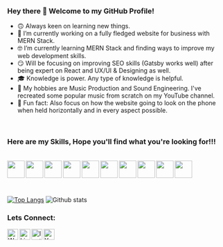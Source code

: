 ### Hey there 👋 Welcome to my GitHub Profile!

- 🙃 Always keen on learning new things.
- 😤 I’m currently working on a fully fledged website for business with MERN Stack.
- 🤓 I’m currently learning MERN Stack and finding ways to improve my web development skills.
- 😏 Will be focusing on improving SEO skills (Gatsby works well) after being expert on React and UX/UI & Designing as well.
- 🎓 Knowledge is power. Any type of knowledge is helpful.
- 🎵 My hobbies are Music Production and Sound Engineering. I've recreated some popular music from scratch on my YouTube channel.
- 🌚 Fun fact: Also focus on how the website going to look on the phone when held horizontally and in every aspect possible.

<br />

### Here are my Skills, Hope you'll find what you're looking for!!!
<br />
<div>
<img src="https://cdn.iconscout.com/icon/free/png-512/react-1-282599.png" width="40px" align="left" />
<img src="https://icon-library.com/images/node-js-icon/node-js-icon-8.jpg" width="40px" align="left"" />
<img src="https://toppng.com/uploads/preview/9kib-354x415-unnamed-mongodb-logo-sv-11562860723mgempnmrq3.png" width="40px" align="left" />
<img src="https://pngimage.net/wp-content/uploads/2018/05/express-js-png-5.png" width="40px" align="left" />
<img src="https://cdn.icon-icons.com/icons2/2108/PNG/512/javascript_icon_130900.png" width="40px" align="left" />
<img src="https://d2.alternativeto.net/dist/icons/ejs_142671.jpg?width=128&height=128&mode=crop&upscale=false" width="40px" align="left" />
<img src="https://cdn0.iconfinder.com/data/icons/social-network-7/50/22-512.png" width="40px" align="left" />
<img src="https://www.iconsdb.com/icons/preview/purple/css-xxl.png" width="40px" align="left" />
<img src="https://cdn3.iconfinder.com/data/icons/logos-and-brands-adobe/512/267_Python-512.png" width="40px" align="left" />
<img src="https://www.arkasoftwares.com/images/android/ux-ui-logo.png" width="40px" align="left" />
</div>
<br /><br /><br /><br />


[![Top Langs](https://github-readme-stats.vercel.app/api/top-langs/?username=adityapremsharma&theme=vue)](https://github.com/adityapremsharma/github-readme-stats)
![Github stats](https://github-readme-stats.vercel.app/api?username=adityapremsharma&theme=vue&show_icons=true)
<!-- ![ReadMe Card](https://github-readme-stats.vercel.app/api/pin/?username=adityapremsharma&repo=adityapremsharma.github.io) -->


### Lets Connect:

[<img align="left" alt="Website" width="25px" src="https://www.pngkit.com/png/detail/205-2055556_free-icons-png-web-icon-round-png.png" />][website]
[<img align="left" alt="LinkedIn" width="25px" src="https://www.flaticon.com/svg/static/icons/svg/174/174857.svg" />][linkedin]
[<img align="left" alt="Instagram" width="25px" src="https://upload.wikimedia.org/wikipedia/commons/thumb/a/a5/Instagram_icon.png/900px-Instagram_icon.png" />][instagram]
[<img align="left" alt="YouTube" width="25px" src="https://icons-for-free.com/iconfiles/png/512/tube+video+you+youtube+icon-1320185153402885670.png" />][youtube]


[website]: adityapremsharma.github.io
[linkedin]: https://www.linkedin.com/in/aditya-prem-sharma/
[instagram]: https://www.instagram.com/adityaprem99/
[youtube]: https://www.youtube.com/channel/UCU-FMXEoOjnbp72nL_a1XFA
